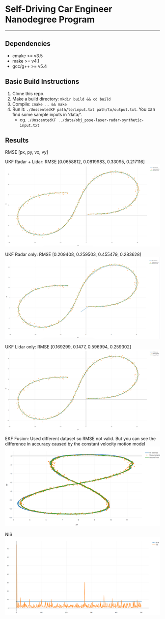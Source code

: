 # Self-Driving Car Engineer Nanodegree Program

---

## Dependencies

* cmake >= v3.5
* make >= v4.1
* gcc/g++ >= v5.4

## Basic Build Instructions

1. Clone this repo.
2. Make a build directory: `mkdir build && cd build`
3. Compile: `cmake .. && make`
4. Run it: `./UnscentedKF path/to/input.txt path/to/output.txt`. You can find
   some sample inputs in 'data/'.
    - eg. `./UnscentedKF ../data/obj_pose-laser-radar-synthetic-input.txt`

## Results
RMSE [px, py, vx, vy]

UKF Radar + Lidar: RMSE [0.0658812, 0.0819983, 0.33095, 0.217116] 
![Fusion Plot](visualizations/fusionplot.png)

UKF Radar only: RMSE [0.209408, 0.259503, 0.455479, 0.283628]
![Radar Plot](visualizations/radarplot.png)

UKF Lidar only: RMSE [0.169299, 0.1477, 0.596994, 0.259302]
![Lidar Plot](visualizations/lidarplot.png)

EKF Fusion: Used different dataset so RMSE not valid. But you can see the difference in accuracy caused by the constant velocity motion model
![NIS Plot](visualizations/ekfplot.png)

NIS
![NIS Plot](visualizations/nisplot.png)
